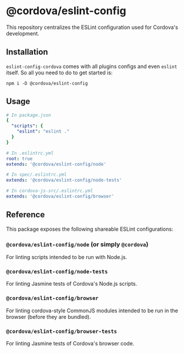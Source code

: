 # @cordova/eslint-config
This repository centralizes the ESLint configuration used for Cordova's development.

## Installation

`eslint-config-cordova` comes with all plugins configs and even `eslint` itself. So all you need to do to get started is:

    npm i -D @cordova/eslint-config


## Usage
```yml
# In package.json
{
  "scripts": {
    "eslint": "eslint ."
  }
}
```

```yml
# In .eslintrc.yml
root: true
extends: '@cordova/eslint-config/node'
```

```yml
# In spec/.eslintrc.yml
extends: '@cordova/eslint-config/node-tests'
```

```yml
# In cordova-js-src/.eslintrc.yml
extends: '@cordova/eslint-config/browser'
```

## Reference

This package exposes the following shareable ESLint configurations:

### `@cordova/eslint-config/node` (or simply `@cordova`)
For linting scripts intended to be run with Node.js.

### `@cordova/eslint-config/node-tests`
For linting Jasmine tests of Cordova's Node.js scripts.

### `@cordova/eslint-config/browser`
For linting cordova-style CommonJS modules intended to be run in the browser (before they are bundled).

### `@cordova/eslint-config/browser-tests`
For linting Jasmine tests of Cordova's browser code.
